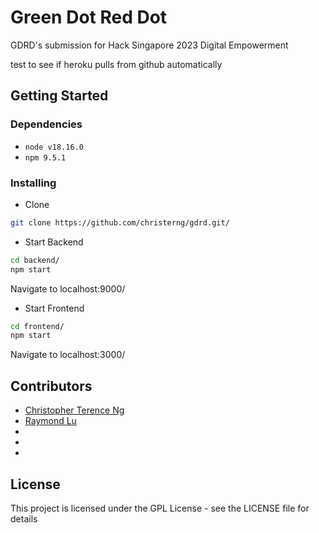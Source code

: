 # Green Dot Red Dot

GDRD's submission for Hack Singapore 2023 Digital Empowerment

test to see if heroku pulls from github automatically

## Getting Started

### Dependencies

- `node v18.16.0`
- `npm 9.5.1`

### Installing

- Clone

```bash
git clone https://github.com/christerng/gdrd.git/
```

- Start Backend

```bash
cd backend/
npm start
```

Navigate to localhost:9000/

- Start Frontend

```bash
cd frontend/
npm start
```

Navigate to localhost:3000/

## Contributors

- [Christopher Terence Ng](https://www.linkedin.com/in/christerng/)
- [Raymond Lu](https://www.linkedin.com/in/raymond--lu/)
-
-
-

## License

This project is licensed under the GPL License - see the LICENSE file for details
